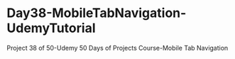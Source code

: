 # Day38-MobileTabNavigation-UdemyTutorial
Project 38 of 50-Udemy 50 Days of Projects Course-Mobile Tab Navigation
